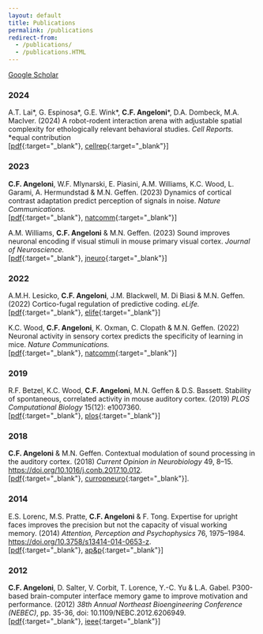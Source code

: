 ```yaml
---
layout: default
title: Publications
permalink: /publications
redirect-from:
  - /publications/
  - /publications.HTML
---
```


 [Google Scholar]({{site.googlescholar}})

### 2024

A.T. Lai\*, G. Espinosa\*, G.E. Wink\*, **C.F. Angeloni**\*, D.A. Dombeck, M.A. MacIver. (2024) A robot-rodent interaction arena with adjustable spatial complexity for ethologically relevant behavioral studies. *Cell Reports.* <br/>\*equal contribution<br/>[[pdf]({{baseurl}}/assets/publications/Lai24a.pdf){:target="_blank"}, [cellrep](https://www.sciencedirect.com/science/article/pii/S2211124723016820){:target="_blank"}]

### 2023

**C.F. Angeloni**, W.F. Mlynarski, E. Piasini, A.M. Williams, K.C. Wood, L. Garami, A. Hermundstad & M.N. Geffen. (2023) Dynamics of cortical contrast adaptation predict perception of signals in noise. *Nature Communications.* <br/>[[pdf]({{baseurl}}/assets/publications/Ange23a.pdf){:target="_blank"}, [natcomm](https://www.nature.com/articles/s41467-023-40477-6){:target="_blank"}]

A.M. Williams, **C.F. Angeloni** & M.N. Geffen. (2023) Sound improves neuronal encoding if visual stimuli in mouse primary visual cortex. *Journal of Neuroscience.* <br/>[[pdf]({{baseurl}}/assets/publications/Will23a.pdf){:target="_blank"}, [jneuro](https://www.jneurosci.org/content/43/16/2885.abstract){:target="_blank"}]


### 2022

A.M.H. Lesicko, **C.F. Angeloni**, J.M. Blackwell, M. Di Biasi & M.N. Geffen. (2022) Cortico-fugal regulation of predictive coding. *eLife.* <br/>[[pdf]({{baseurl}}/assets/publications/Lesi22a.pdf){:target="_blank"}, [elife](https://elifesciences.org/articles/73289){:target="_blank"}]

K.C. Wood, **C.F. Angeloni**, K. Oxman, C. Clopath & M.N. Geffen. (2022) Neuronal activity in sensory cortex predicts the specificity of learning in mice. *Nature Communications.*  <br/>[[pdf]({{baseurl}}/assets/publications/Wood22a.pdf){:target="_blank"}, [natcomm](https://www.nature.com/articles/s41467-022-28784-w){:target="_blank"}]

### 2019

R.F. Betzel, K.C. Wood, **C.F. Angeloni**, M.N. Geffen & D.S. Bassett. Stability of spontaneous, correlated activity in mouse auditory cortex. (2019) *PLOS Computational Biology* 15(12): e1007360. <br/>[[pdf]({{baseurl}}/assets/publications/2019-08-24_stability-of-spontaneous-correlated-activity-in-mouse-auditory-cortex.pdf){:target="_blank"}, [plos](https://doi.org/10.1371/journal.pcbi.1007360){:target="_blank"}]

### 2018

**C.F. Angeloni** & M.N. Geffen. Contextual modulation of sound processing in the auditory cortex. (2018) *Current Opinion in Neurobiology* 49, 8–15. https://doi.org/10.1016/j.conb.2017.10.012. <br/>[[pdf]({{baseurl}}/assets/publications/2017-10-01_contextual_modulation_of_sound_processing_in_the_auditory_cortex.pdf){:target="_blank"}, [curropneuro](https://www.sciencedirect.com/science/article/pii/S0959438817302325){:target="_blank"}].


### 2014

E.S. Lorenc, M.S. Pratte, **C.F. Angeloni** & F. Tong. Expertise for upright faces improves the precision but not the capacity of visual working memory. (2014) *Attention, Perception and Psychophysics* 76, 1975–1984. https://doi.org/10.3758/s13414-014-0653-z. <br/>[[pdf]({{baseurl}}/assets/publications/2014-03-14_expertise_for_upright_faces_improves_the_precision_but_not_the_capacity_of_visual_working_memory.pdf){:target="_blank"}, [ap&p](https://link.springer.com/article/10.3758/s13414-014-0653-z){:target="_blank"}]


### 2012

**C.F. Angeloni**, D. Salter, V. Corbit, T. Lorence, Y.-C. Yu & L.A. Gabel. P300-based brain-computer interface memory game to improve motivation and performance. (2012) *38th Annual Northeast Bioengineering Conference (NEBEC)*, pp. 35-36, doi: 10.1109/NEBC.2012.6206949. <br/>[[pdf]({{baseurl}}/assets/publications/2012-06-01_P300-based-brain-computer-interface-memory-game-to-improve-motivation-and-performance.pdf){:target="_blank"}, [ieee](https://ieeexplore.ieee.org/abstract/document/6206949){:target="_blank"}]

